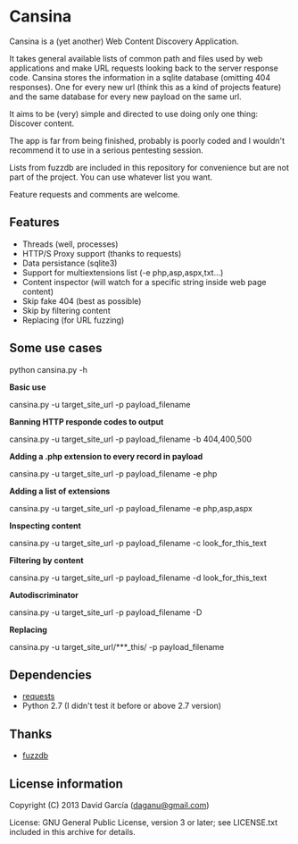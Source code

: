 Cansina
=======

Cansina is a (yet another) Web Content Discovery Application.

It takes general available lists of common path and files used by web applications
and make URL requests looking back to the server response code. Cansina stores the information
in a sqlite database (omitting 404 responses). One for every new url (think this as a kind of projects feature)
and the same database for every new payload on the same url.

It aims to be (very) simple and directed to use doing only one thing: Discover content.

The app is far from being finished, probably is poorly coded and I wouldn't recommend it
to use in a serious pentesting session.

Lists from fuzzdb are included in this repository for convenience but are
not part of the project. You can use whatever list you want.

Feature requests and comments are welcome.

Features
--------

- Threads (well, processes)
- HTTP/S Proxy support (thanks to requests)
- Data persistance (sqlite3)
- Support for multiextensions list (-e php,asp,aspx,txt...)
- Content inspector (will watch for a specific string inside web page content)
- Skip fake 404 (best as possible)
- Skip by filtering content
- Replacing (for URL fuzzing)

Some use cases
--------------

python cansina.py -h

**Basic use**

cansina.py -u target_site_url -p payload_filename

**Banning HTTP responde codes to output**

cansina.py -u target_site_url -p payload_filename -b 404,400,500

**Adding a .php extension to every record in payload**

cansina.py -u target_site_url -p payload_filename -e php

**Adding a list of extensions**

cansina.py -u target_site_url -p payload_filename -e php,asp,aspx

**Inspecting content**

cansina.py -u target_site_url -p payload_filename -c look_for_this_text

**Filtering by content**

cansina.py -u target_site_url -p payload_filename -d look_for_this_text

**Autodiscriminator**

cansina.py -u target_site_url -p payload_filename -D

**Replacing**

cansina.py -u target_site_url/***_this/ -p payload_filename

Dependencies
------------

- [requests](https://github.com/kennethreitz/requests)
- Python 2.7 (I didn't test it before or above 2.7 version)

Thanks
------

- [fuzzdb](https://code.google.com/p/fuzzdb/)

License information
-------------------

Copyright (C) 2013 David García (daganu@gmail.com)

License: GNU General Public License, version 3 or later; see LICENSE.txt
         included in this archive for details.
